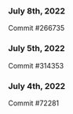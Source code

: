 ### July 8th, 2022

Commit #266735

### July 5th, 2022

Commit #314353


### July 4th, 2022

Commit #72281
